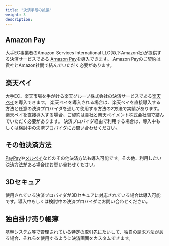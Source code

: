 ```yaml
---
title: "決済手段の拡張"
weight: 3
description: 
---
```


## Amazon Pay

大手EC事業者のAmazon Services International LLC(以下Amazon社)が提供する決済サービスである [Amazon Pay](https://pay.amazon.co.jp/)を導入できます。
Amazon Payのご契約は貴社とAmazon社間で結んでいただく必要があります。

## 楽天ペイ

大手EC、楽天市場を手がける楽天グループ株式会社の決済サービスである[楽天ペイ](https://pay.rakuten.co.jp/)を導入できます。
楽天ペイを導入される場合は、楽天ペイを直接導入する方法と任意の決済プロバイダを通して使用する方法の2方法で実績があります。
楽天ペイを直接導入する場合、ご契約は貴社と楽天ペイメント株式会社間で結んでいただく必要があります。
決済プロバイダ経由で利用する場合は、導入中もしくは検討中の決済プロバイダにお問い合わせください。

## その他決済方法
[PayPay](https://paypay.ne.jp/)や[メルペイ](https://www.merpay.com/)などのその他決済方法も導入可能です。その他、利用したい決済方法がある場合はお問い合わせください。

## 3Dセキュア

使用されている決済プロバイダが3Dセキュアに対応されている場合は導入可能です。導入中もしくは検討中の決済プロバイダにお問い合わせください。

## 独自掛け売り帳簿

基幹システム等で管理されている特定の取引先にたいして、独自の請求方法がある場合、それらを使用するように決済画面をカスタムできます。